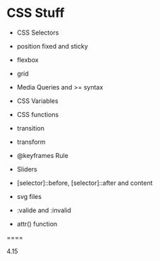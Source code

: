 # CSS Stuff

- CSS Selectors

- position fixed and sticky

- flexbox

- grid

- Media Queries and >= syntax

- CSS Variables

- CSS functions

- transition

- transform

- @keyframes Rule

- Sliders

- [selector]::before, [selector]::after and content

- svg files

- :valide and :invalid

- attr() function

====

4.15